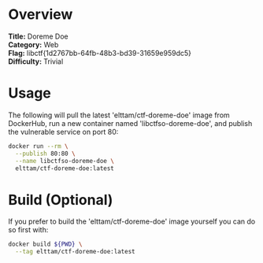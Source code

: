 # Overview

**Title:** Doreme Doe  
**Category:** Web  
**Flag:** libctf{1d2767bb-64fb-48b3-bd39-31659e959dc5}  
**Difficulty:** Trivial  

# Usage

The following will pull the latest 'elttam/ctf-doreme-doe' image from DockerHub, run a new container named 'libctfso-doreme-doe', and publish the vulnerable service on port 80:

```sh
docker run --rm \
  --publish 80:80 \
  --name libctfso-doreme-doe \
  elttam/ctf-doreme-doe:latest
```

# Build (Optional)

If you prefer to build the 'elttam/ctf-doreme-doe' image yourself you can do so first with:

```sh
docker build ${PWD} \
  --tag elttam/ctf-doreme-doe:latest
```

